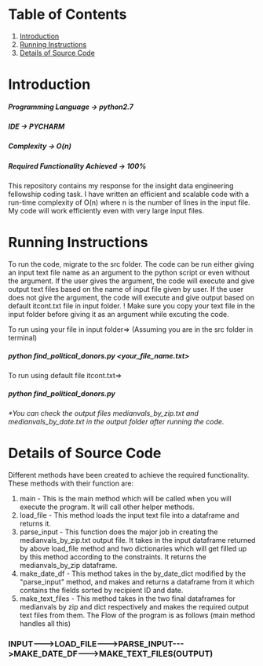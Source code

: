 # Table of Contents
1. [Introduction](README.md#introduction)
2. [Running Instructions](README.md#running-instructions)
3. [Details of Source Code](README.md#details-of-source-code)

# Introduction
##### Programming Language -> python2.7
##### IDE -> PYCHARM
##### Complexity -> O(n)
##### Required Functionality Achieved -> 100%

This repository contains my response for the insight data engineering fellowship coding task. I have written an efficient and scalable code with a run-time complexity of O(n) where n is the number of lines in the input file. My code will work efficiently even with very large input files.

# Running Instructions
To run the code, migrate to the src folder. The code can be run either giving an input text file name as an argument to the python script or even without the argument.
If the user gives the argument, the code will execute and give output text files based on the name of input file given by user.
If the user does not give the argument, the code will execute and give output based on default itcont.txt file in input folder.
! Make sure you copy your text file in the input folder before giving it as an argument while excuting the code.

To run using your file in input folder=>
(Assuming you are in the src folder in terminal)
##### python find_political_donors.py <your_file_name.txt>

To run using default file itcont.txt=>
##### python find_political_donors.py

###### *You can check the output files medianvals_by_zip.txt and medianvals_by_date.txt in the output folder after running the code.

# Details of Source Code

Different methods have been created to achieve the required functionality. These methods with their function are:
1. main - This is the main method which will be called when you will execute the program. It will call other helper methods.
2. load_file - This method loads the input text file into a dataframe and returns it.
3. parse_input - This function does the major job in creating the medianvals_by_zip.txt output file. It takes in the input dataframe returned by above load_file method and two dictionaries which will get filled up by this method according to the constraints. It returns the medianvals_by_zip dataframe.
4. make_date_df - This method takes in the by_date_dict modified by the "parse_input" method, and makes and returns a dataframe from it which contains the fields sorted by recipient ID and date.
5. make_text_files - This method takes in the two final dataframes for medianvals by zip and dict respectively and makes the required output text files from them.
The Flow of the program is as follows (main method handles all this)
###                        INPUT--->LOAD_FILE--->PARSE_INPUT--->MAKE_DATE_DF--->MAKE_TEXT_FILES(OUTPUT)

